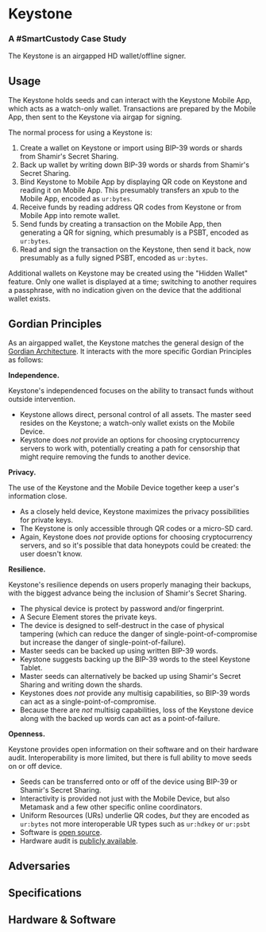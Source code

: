 # Keystone
### A #SmartCustody Case Study

The Keystone is an airgapped HD wallet/offline signer.

## Usage

The Keystone holds seeds and can interact with the Keystone Mobile App, which acts as a watch-only wallet. Transactions are prepared by the Mobile App, then sent to the Keystone via airgap for signing.

The normal process for using a Keystone is:

1. Create a wallet on Keystone or import using BIP-39 words or shards from Shamir's Secret Sharing.
2. Back up wallet by writing down BIP-39 words or shards from Shamir's Secret Sharing.
3. Bind Keystone to Mobile App by displaying QR code on Keystone and reading it on Mobile App. This presumably transfers an xpub to the Mobile App, encoded as `ur:bytes`.
4. Receive funds by reading address QR codes from Keystone or from Mobile App into remote wallet.
5. Send funds by creating a transaction on the Mobile App, then generating a QR for signing, which presumably is a PSBT, encoded as `ur:bytes`.
6. Read and sign the transaction on the Keystone, then send it back, now presumably as a fully signed PSBT, encoded as `ur:bytes`.

Additional wallets on Keystone may be created using the "Hidden Wallet" feature. Only one wallet is displayed at a time; switching to another requires a passphrase, with no indication given on the device that the additional wallet exists.

## Gordian Principles

As an airgapped wallet, the Keystone matches the general design of the [Gordian Architecture](https://github.com/BlockchainCommons/Gordian#overview-gordian-architectural-model).
It interacts with the more specific Gordian Principles as follows:

**Independence.**

Keystone's independenced focuses on the ability to transact funds without outside intervention.

* Keystone allows direct, personal control of all assets. The master seed resides on the Keystone; a watch-only wallet exists on the Mobile Device.
* Keystone does _not_ provide an options for choosing cryptocurrency servers to work with, potentially creating a path for censorship that might require removing the funds to another device.

**Privacy.**

The use of the Keystone and the Mobile Device together keep a user's information close.

* As a closely held device, Keystone maximizes the privacy possibilities for private keys.
* The Keystone is only accessible through QR codes or a micro-SD card.
* Again, Keystone does _not_ provide options for choosing cryptocurrency servers, and so it's possible that data honeypots could be created: the user doesn't know.

**Resilience.**

Keystone's resilience depends on users properly managing their backups, with the biggest advance being the inclusion of Shamir's Secret Sharing.

* The physical device is protect by password and/or fingerprint.
* A Secure Element stores the private keys.
* The device is designed to self-destruct in the case of physical tampering (which can reduce the danger of single-point-of-compromise but increase the danger of single-point-of-failure).
* Master seeds can be backed up using written BIP-39 words. 
* Keystone suggests backing up the BIP-39 words to the steel Keystone Tablet.
* Master seeds can alternatively be backed up using Shamir's Secret Sharing and writing down the shards.
* Keystones does _not_ provide any multisig capabilities, so BIP-39 words can act as a single-point-of-compromise.
* Because there are _not_ multisig capabilities, loss of the Keystone device along with the backed up words can act as a point-of-failure.
 
**Openness.**

Keystone provides open information on their software and on their hardware audit. Interoperability is more limited, but there is full ability to move seeds on or off device.

* Seeds can be transferred onto or off of the device using BIP-39 or Shamir's Secret Sharing.
* Interactivity is provided not just with the Mobile Device, but also Metamask and a few other specific online coordinators.
* Uniform Resources (URs) underlie QR codes, _but_ they are encoded as `ur:bytes` not more interoperable UR types such as `ur:hdkey` or `ur:psbt`
* Software is [open source](https://github.com/KeystoneHQ).
* Hardware audit is [publicly available](https://github.com/KeystoneHQ/Keystone-developer-hub/blob/main/audit-report/cobo_audit_report_2020_09_en_1_0.pdf).

## Adversaries

## Specifications

## Hardware & Software

